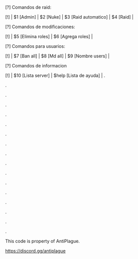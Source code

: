 [?] Comandos de raid:

   [!] | $1 [Admin] | $2 [Nuke] | $3 [Raid automatico] | $4 [Raid] |

   [?] Comandos de modificaciones:

   [!] | $5 [Elimina roles] | $6 [Agrega roles] |
   
   [?] Comandos para usuarios:
   
   [!] | $7 [Ban all] | $8 [Md all] | $9 [Nombre users] |
   
   [?] Comandos de informacion
   
   [!] | $10 [Lista server] | $help [Lista de ayuda] |
.

.

.

.

.

.

.

.

.

.

.

.

.

.

.

.

.

This code is property of AntiPlague.

https://discord.gg/antiplague
